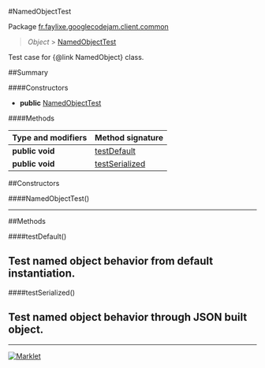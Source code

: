 #NamedObjectTest

Package [fr.faylixe.googlecodejam.client.common](README.md)<br>
> *Object* > [NamedObjectTest](NamedObjectTest.md)

Test case for {@link NamedObject} class.

##Summary

####Constructors

* **public** [NamedObjectTest](#namedobjecttest)

####Methods

Type and modifiers | Method signature
 --- | --- 
**public** **void** | [testDefault](#testdefault)
**public** **void** | [testSerialized](#testserialized)


##Constructors

####NamedObjectTest()



---

##Methods

####testDefault()


Test named object behavior from default instantiation.
---
####testSerialized()


Test named object behavior through JSON built object.
---
---
[![Marklet](https://img.shields.io/badge/Generated%20by-Marklet-green.svg)](https://github.com/Faylixe/marklet)